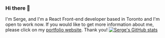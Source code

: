 ### Hi there 👋
I'm Serge, and I'm a React Front-end developer based in Toronto and I'm open to work now. If you would like to get more information about me, please click on my [portfolio website](https://serge-k-portfolio.netlify.app/). Thank you!
[![Serge's GitHub stats](https://github-readme-stats.vercel.app/api?username=SergeiKOS)](https://github.com/anuraghazra/github-readme-stats)
